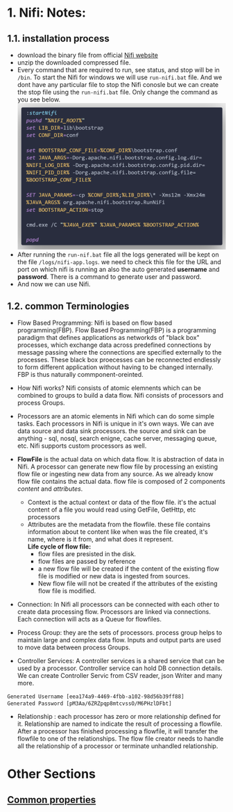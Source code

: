 # 1. Nifi: Notes: 

## 1.1. installation process 

- download the binary file from official [Nifi website](https://nifi.apache.org/download.html)
- unzip the downloaded compressed file.
- Every command that are required to run, see status, and stop will be in ``/bin``. To start the Nifi for windows we will use ``run-nifi.bat`` file. And we dont have any particular file to stop the Nifi conosle but we can create the stop file using the ``run-nifi.bat`` file. Only change the command as you see below.
  ![code to change](code.png)
- After running the ``run-nif.bat`` file all the logs generated will be kept on the file ``/logs/nifi-app.logs``. we need to check this file for the URL and port on which nifi is running an also the auto generated **username** and **password**. There is a command to generate user and password. 
- And now we can use Nifi.

## 1.2. common Terminologies

- Flow Based Programming: 
Nifi is based on flow based programming(FBP). Flow Based Programming(FBP) is a programming paradigm that defines applications as networkds of "black box" processes, which exchange data across predefined connections by message passing where the connections are specified externally to the processes. These black box proecesses can be reconnected endlessly to form different application without having to be changed internally. FBP is thus naturally commponent-oreinted.

- How Nifi works? Nifi consists of atomic elemnents which can be combined to groups to build a data flow. Nifi consists of processors and process Groups.

- Processors are an atomic elements in Nifi which can do some simple tasks. Each processors in Nifi is unique in it's own ways. We can ave data source and data sink processors. the source and sink can be anything - sql, nosql, search enigne, cache server, messaging queue, etc. Nifi supports custom processors as well. 

- **FlowFile** is the actual data on which data flow. It is abstraction of data in Nifi. A processor can generate new flow file by processing an existing flow file or ingesting new data from any source. As we already know flow file contains the actual data. flow file is composed of 2 components *content* and *attributes*. 
    - Context is the actual context or data of the flow file. it's the actual content of a file you would read using GetFile, GetHttp, etc processors
    - Attributes are the metadata from the flowfile. these file contains information about te content like when was the file created, it's name, where is it from, and what does it represent. <br>
**Life cycle of flow file:**
      - flow files are presisted in the disk. 
      - flow files are passed by reference
      - a new flow file will be created if the content of the existing flow file is modified or new data is ingested from sources.
      - New flow file will not be created if the attributes of the existing flow file is modified.


- Connection: In Nifi all processors can be connected with each other to create data processing flow. Processors are linked via connections.  Each connection will acts as a Queue for flowfiles.

- Process Group: they are the sets of processors. process group helps to maintain large and complex data flow. Inputs and output parts are used to move data between process Groups.

- Controller Services: A controller services is a shared service that can be used by a processor. Controller service can hold DB connection details. We can create Controller Servic from CSV reader, json Writer and many more.


```console
Generated Username [eea174a9-4469-4fbb-a102-98d56b39ff88]
Generated Password [pM3Aa/6ZRZpqp8mtcvssO/M6PHzlDFbt]
```


- Relationship : each processor has zero or more relationship defined for it. Relationship are named to indicate the result of processing a flowfile. After a processor has finished processing a flowfile, it will transfer the flowfile to one of the relationships. The flow file creator needs to handle all the relationship of a processor or terminate unhandled relationship. 

# Other Sections 

## [Common properties](commonproperties.md)
